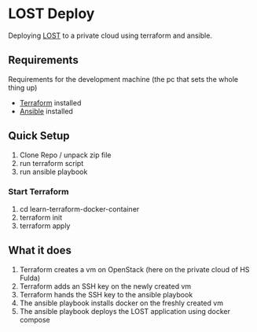 # LOST Deploy

Deploying [LOST](https://lost.training/) to a private cloud using terraform and ansible.

## Requirements

Requirements for the development machine (the pc that sets the whole thing up)

- [Terraform](https://developer.hashicorp.com/terraform) installed
- [Ansible](https://docs.ansible.com/) installed

## Quick Setup

1. Clone Repo / unpack zip file
2. run terraform script
3. run ansible playbook

### Start Terraform 
1. cd learn-terraform-docker-container
2. terraform init
3. terraform apply

## What it does

1. Terraform creates a vm on OpenStack (here on the private cloud of HS Fulda)
2. Terraform adds an SSH key on the newly created vm
3. Terraform hands the SSH key to the ansible playbook
4. The ansible playbook installs docker on the freshly created vm
5. The ansible playbook deploys the LOST application using docker compose
